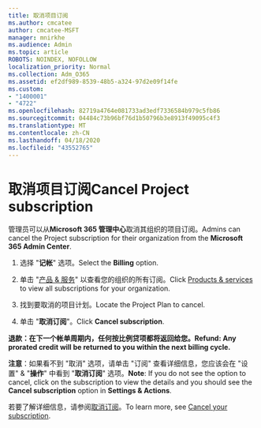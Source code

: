 ```yaml
---
title: 取消项目订阅
ms.author: cmcatee
author: cmcatee-MSFT
manager: mnirkhe
ms.audience: Admin
ms.topic: article
ROBOTS: NOINDEX, NOFOLLOW
localization_priority: Normal
ms.collection: Adm_O365
ms.assetid: ef2df989-8539-48b5-a324-97d2e09f14fe
ms.custom:
- "1400001"
- "4722"
ms.openlocfilehash: 82719a4764e081733ad3edf7336584b979c5fb86
ms.sourcegitcommit: 04484c73b96bf76d1b50796b3e8913f49095c4f3
ms.translationtype: MT
ms.contentlocale: zh-CN
ms.lasthandoff: 04/18/2020
ms.locfileid: "43552765"
---
```

# <a name="cancel-project-subscription"></a><span data-ttu-id="373c9-102">取消项目订阅</span><span class="sxs-lookup"><span data-stu-id="373c9-102">Cancel Project subscription</span></span>

<span data-ttu-id="373c9-103">管理员可以从**Microsoft 365 管理中心**取消其组织的项目订阅。</span><span class="sxs-lookup"><span data-stu-id="373c9-103">Admins can cancel the Project subscription for their organization from the **Microsoft 365 Admin Center**.</span></span> 

1. <span data-ttu-id="373c9-104">选择 "**记帐**" 选项。</span><span class="sxs-lookup"><span data-stu-id="373c9-104">Select the **Billing** option.</span></span>

2. <span data-ttu-id="373c9-105">单击 "[产品 & 服务](https://admin.microsoft.com/AdminPortal/Home?adminportal=1&msCV=%2BbOQtMNsz0ei8f5z.0.36#/subscriptions)" 以查看您的组织的所有订阅。</span><span class="sxs-lookup"><span data-stu-id="373c9-105">Click [Products & services](https://admin.microsoft.com/AdminPortal/Home?adminportal=1&msCV=%2BbOQtMNsz0ei8f5z.0.36#/subscriptions) to view all subscriptions for your organization.</span></span>

3. <span data-ttu-id="373c9-106">找到要取消的项目计划。</span><span class="sxs-lookup"><span data-stu-id="373c9-106">Locate the Project Plan to cancel.</span></span>

4. <span data-ttu-id="373c9-107">单击 "**取消订阅**"。</span><span class="sxs-lookup"><span data-stu-id="373c9-107">Click **Cancel subscription**.</span></span>

<span data-ttu-id="373c9-108">**退款：在下一个帐单周期内，任何按比例贷项都将返回给您。**</span><span class="sxs-lookup"><span data-stu-id="373c9-108">**Refund: Any prorated credit will be returned to you within the next billing cycle.**</span></span> 

<span data-ttu-id="373c9-109">**注意**：如果看不到 "取消" 选项，请单击 "订阅" 查看详细信息，您应该会在 "设置" & "**操作**" 中看到 "**取消订阅**" 选项。</span><span class="sxs-lookup"><span data-stu-id="373c9-109">**Note**: If you do not see the option to cancel, click on the subscription to view the details and you should see the **Cancel subscription** option in **Settings & Actions**.</span></span> 

<span data-ttu-id="373c9-110">若要了解详细信息，请参阅[取消订阅](https://docs.microsoft.com/office365/admin/subscriptions-and-billing/cancel-your-subscription)。</span><span class="sxs-lookup"><span data-stu-id="373c9-110">To learn more, see [Cancel your subscription](https://docs.microsoft.com/office365/admin/subscriptions-and-billing/cancel-your-subscription).</span></span> 
